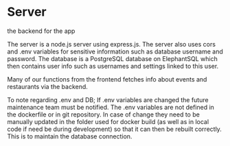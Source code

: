 # Server
the backend for the app

The server is a node.js server using express.js. The server also uses cors and .env variables for sensitive information such as database username and password. 
The database is a PostgreSQL database on ElephantSQL which then contains user info such as usernames and settings linked to this user.

Many of our functions from the frontend fetches info about events and restaurants via the backend.

To note regarding .env and DB; If .env variables are changed the future maintenance team must be notified.
The .env variables are not defined in the dockerfile or in git repository. In case of change they need to be manually updated in the folder used for docker build (as well as in local code if need be during development) so that it can then be rebuilt correctly. This is to maintain the database connection.
